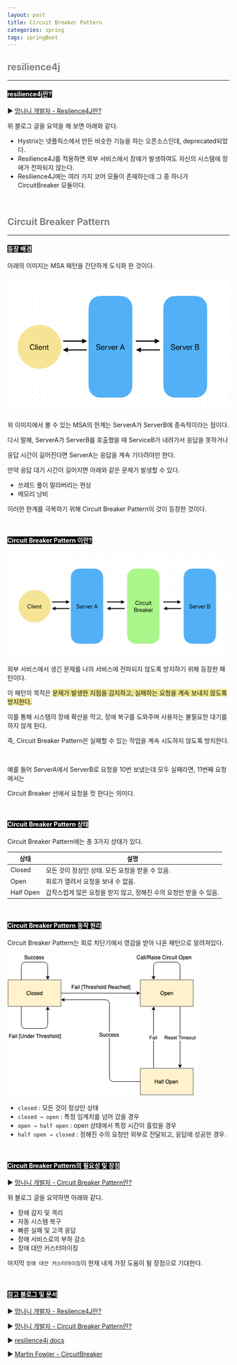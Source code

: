 ```yaml
---
layout: post
title: Circuit Breaker Pattern
categories: spring
tags: springBoot
---
```


## <span style="color:gray">resilience4j</span>

---

#### <span style="background-color:black; color:white">resilience4j란?</span>

▶︎ <a href="https://mangkyu.tistory.com/290" target="_blank">망나니 개발자 - Resilence4J란?</a>


위 블로그 글을 요약을 해 보면 아래와 같다.
- Hystrix는 넷플릭스에서 만든 비슷한 기능을 하는 오픈소스인데, deprecated되었다.
- Resilience4J를 적용하면 외부 서비스에서 장애가 발생하여도 자신의 시스템에 장애가 전파되지 않는다.
- Resilience4J에는 여러 가지 코어 모듈이 존재하는데 그 중 하나가 CircuitBreaker 모듈이다.

<br>

## <span style="color:gray">Circuit Breaker Pattern</span>

---

#### <span style="background-color:black; color:white">등장 배경</span>

아래의 이미지는 MSA 패턴을 간단하게 도식화 한 것이다.

<img src = "/assets/img/spring/resilence4j/msa.png">

위 이미지에서 볼 수 있는 MSA의 한계는 ServerA가 ServerB에 종속적이라는 점이다.

다시 말해, ServerA가 ServerB를 호출했을 때 ServiceB가 내려가서 응답을 못하거나 

응답 시간이 길어진다면 ServerA는 응답을 계속 기다려야만 한다. 

만약 응답 대기 시간이 길어지면 아래와 같은 문제가 발생할 수 있다.

- 쓰레드 풀이 말라버리는 현상
- 메모리 낭비

이러한 한계를 극복하기 위해 Circuit Breaker Pattern이 것이 등장한 것이다.


<br>

#### <span style="background-color:black; color:white">Circuit Breaker Pattern 이란?</span>

<img src = "/assets/img/spring/resilence4j/circuit-breaker.png">

외부 서비스에서 생긴 문제를 나의 서비스에 전파되지 않도록 방지하기 위해 등장한 패턴이다.

이 패턴의 목적은 <span style="background-color:#F0E68C">문제가 발생한 지점을 감지하고, 실패하는 요청을 계속 보내지 않도록 방지한다.</span>

이를 통해 시스템의 장애 확산을 막고, 장애 복구를 도와주며 사용자는 불필요한 대기를 하지 않게 된다.

즉, Circuit Breaker Pattern은 실패할 수 있는 작업을 계속 시도하지 않도록 방지한다.

<br>

예를 들어 ServerA에서 ServerB로 요청을 10번 보냈는데 모두 실패라면, 11번째 요청에서는 

Circuit Breaker 선에서 요청을 컷 한다는 의미다.

<br>

#### <span style="background-color:black; color:white">Circuit Breaker Pattern 상태</span>

Circuit Breaker Pattern에는 총 3가지 상태가 있다.

|상태|설명|
|----|----|
|Closed|모든 것이 정상인 상태. 모든 요청을 받을 수 있음.|
|Open|회로가 열려서 요청을 보내 수 없음.|
|Half Open|갑작스럽게 많은 요청을 받지 않고, 정해진 수의 요청만 받을 수 있음.|



<br>

#### <span style="background-color:black; color:white">Circuit Breaker Pattern 동작 원리</span>

Circuit Breaker Pattern는 회로 차단기에서 영감을 받아 나온 패턴으로 알려져있다.

<img src = "/assets/img/spring/resilence4j/circuit-breaker-states.png">

- `closed` : 모든 것이 정상인 상태
- `closed → open` : 특정 임계치를 넘어 갔을 경우
- `open → half open` : open 상태에서 특정 시간이 흘렀을 경우
- `half open → closed` : 정해진 수의 요청만 외부로 전달되고, 응답에 성공한 경우.

<br>

#### <span style="background-color:black; color:white">Circuit Breaker Pattern의 필요성 및 장점</span>

▶︎ <a href="https://mangkyu.tistory.com/290" target="_blank">망나니 개발자 - Circuit Breaker Pattern란?</a>

위 블로그 글을 요약하면 아래와 같다.

- 장애 감지 및 격리
- 자동 시스템 복구
- 빠른 실패 및 고객 응답
- 장애 서비스로의 부하 감소
- 장애 대안 커스터마이징

마지막 `장애 대안 커스터마이징`이 현재 내게 가장 도움이 될 장점으로 기대한다.

<br>


#### <span style="background-color:black; color:white">참고 블로그 및 문서</span>

▶︎ <a href="https://mangkyu.tistory.com/290" target="_blank">망나니 개발자 - Resilence4J란?</a>

▶︎ <a href="https://mangkyu.tistory.com/290" target="_blank">망나니 개발자 - Circuit Breaker Pattern란?</a>

▶︎ <a href="https://resilience4j.readme.io/docs" target="_blank">resilience4j docs</a>

▶︎ <a href="https://martinfowler.com/bliki/CircuitBreaker.html" target="_blank">Martin Fowler - CircuitBreaker</a>

